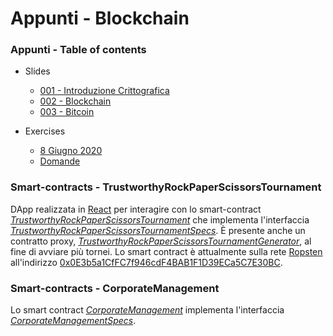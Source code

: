 # Appunti - Blockchain

### Appunti - Table of contents

- Slides

  - [001 - Introduzione Crittografica](./appunti/001%20-%20Introduzione%20crittografica.md)
  - [002 - Blockchain](./appunti/002%20-%20Blockchain.md)
  - [003 - Bitcoin](./appunti/003%20-%20Bitcoin.md)

- Exercises
  - [8 Giugno 2020](./appunti/Es%20-%208%20Giugno%202020.md)
  - [Domande](./appunti/Es%20-%20Domande.md)

### Smart-contracts - TrustworthyRockPaperScissorsTournament

DApp realizzata in [React](https://reactjs.org/) per interagire con lo smart-contract [_TrustworthyRockPaperScissorsTournament_](./smart-contracts/contracts/contracts/TrustworthyRockPaperScissorsTournament.sol) che implementa l'interfaccia [_TrustworthyRockPaperScissorsTournamentSpecs_](./smart-contracts/contracts/contracts/TrustworthyRockPaperScissorsTournamentSpecs.sol).
È presente anche un contratto proxy, [_TrustworthyRockPaperScissorsTournamentGenerator_](./smart-contracts/contracts/contracts/TrustworthyRockPaperScissorsTournamentGenerator.sol), al fine di avviare più tornei. Lo smart contract è attualmente sulla rete [Ropsten](https://ropsten.etherscan.io/) all'indirizzo [0x0E3b5a1CfFC7f946cdF4BAB1F1D39ECa5C7E30BC](https://ropsten.etherscan.io/address/0x0E3b5a1CfFC7f946cdF4BAB1F1D39ECa5C7E30BC).  


### Smart-contracts - CorporateManagement

Lo smart contract [_CorporateManagement_](./smart-contracts/contracts/contracts/CorporateManagement.sol) implementa l'interfaccia [_CorporateManagementSpecs_](./smart-contracts/contracts/contracts/CorporateManagementSpecs.sol).